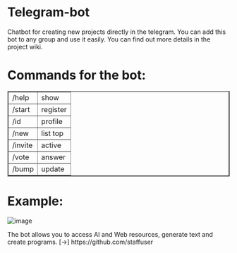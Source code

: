 # Telegram-bot
Chatbot for creating new projects directly in the telegram. 
You can add this bot to any group and use it easily.
You can find out more details in the project wiki.

# Commands for the bot:
<html>
  <body>
    <table border="2" cellpadding="10" cellspacing="1" id="sheet0" class="sheet0 gridlines">
        <col class="col0">
        <col class="col1">
        <tbody>
          <tr class="row0">
            <td class="column0 style0 s">/help</td>
            <td class="column1 style0 s">show</td>
          </tr>
          <tr class="row1">
            <td class="column0 style0 s">/start</td>
            <td class="column1 style0 s">register </td>
          </tr>
          <tr class="row2">
            <td class="column0 style0 s">/id</td>
            <td class="column1 style0 s">profile</td>
          </tr>
          <tr class="row3">
            <td class="column0 style0 s">/new</td>
            <td class="column1 style0 s">list top</td>
          </tr>
          <tr class="row4">
            <td class="column0 style0 s">/invite</td>
            <td class="column1 style0 s">active</td>
          </tr>
          <tr class="row5">
            <td class="column0 style0 s">/vote</td>
            <td class="column1 style0 s">answer</td>
          </tr>
          <tr class="row6">
            <td class="column0 style0 s">/bump</td>
            <td class="column1 style0 s">update</td>
          </tr>
        </tbody>
    </table>
  </body>
</html>

# Example:
![image](https://github.com/localhost-8/Telegram-bot/assets/119116574/96c179a4-ac87-4977-86bc-10ca8b91f801)
<br>
<p>The bot allows you to access AI and Web resources, generate text and create programs. 
[→] https://github.com/staffuser</p> 
